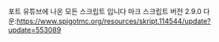 포트 유튜브에 나온 모든 스크립트 입니다
마크 스크립트 버전 2.9.0 다운:https://www.spigotmc.org/resources/skript.114544/update?update=553089
